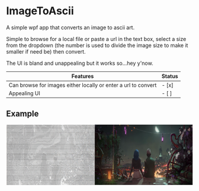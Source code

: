 # ImageToAscii

A simple wpf app that converts an image to ascii art.

Simple to browse for a local file or paste a url in the text box, select a size from the dropdown (the number is used to divide the image size to make it smaller if need be) then convert.

The UI is bland and unappealing but it works so...hey y'now.


| Features | Status |
|------|--------|
| Can browse for images either locally or enter a url to convert | - [x] |
| Appealing UI | - [ ]  | 



## Example
![image info](images/Example.png)